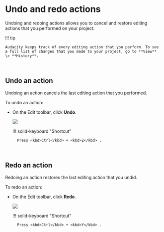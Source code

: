 # Undo and redo actions

Undoing and redoing actions allows you to cancel and restore editing actions that you performed on your project.

!!! tip

    Audacity keeps track of every editing action that you perform. To see a full list of changes that you made to your project, go to **View** \> **History**.

<br/>

## Undo an action

Undoing an action cancels the last editing action that you performed.

To undo an action:

- On the Edit toolbar, click **Undo**.

    <img src="/learning-audacity/assets/images/Edit Toolbar - Undo.png" /><br/>

    !!! solid-keyboard "Shortcut"     

        Press <kbd>Ctrl</kbd> + <kbd>Z</kbd> .

  <br/>

## Redo an action

Redoing an action restores the last editing action that you undid.

To redo an action:

- On the Edit toolbar, click **Redo**.

    <img src="/learning-audacity/assets/images/Edit Toolbar - Redo.png" /><br/>

    !!! solid-keyboard "Shortcut"     

        Press <kbd>Ctrl</kbd> + <kbd>Y</kbd> .

<br/>